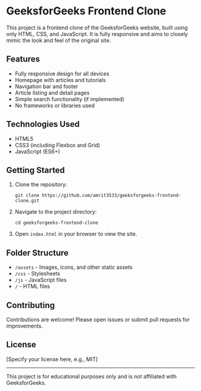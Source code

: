 # GeeksforGeeks Frontend Clone

This project is a frontend clone of the GeeksforGeeks website, built using only HTML, CSS, and JavaScript. It is fully responsive and aims to closely mimic the look and feel of the original site.

## Features

- Fully responsive design for all devices
- Homepage with articles and tutorials
- Navigation bar and footer
- Article listing and detail pages
- Simple search functionality (if implemented)
- No frameworks or libraries used

## Technologies Used

- HTML5
- CSS3 (including Flexbox and Grid)
- JavaScript (ES6+)

## Getting Started

1. Clone the repository:
    ```
    git clone https://github.com/amrit3533/geeksforgeeks-frontend-clone.git
    ```
2. Navigate to the project directory:
    ```
    cd geeksforgeeks-frontend-clone
    ```
3. Open `index.html` in your browser to view the site.

## Folder Structure

- `/assets` - Images, icons, and other static assets
- `/css` - Stylesheets
- `/js` - JavaScript files
- `/` - HTML files

## Contributing

Contributions are welcome! Please open issues or submit pull requests for improvements.

## License

[Specify your license here, e.g., MIT]

---

This project is for educational purposes only and is not affiliated with GeeksforGeeks.
